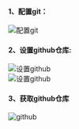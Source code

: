 #### 1、配置git：  
 ![配置git](https://i.loli.net/2019/07/05/5d1e9d4c367a534704.png)  
#### 2、设置github仓库:  
![设置github](https://i.loli.net/2019/07/05/5d1e9deedfe6d70972.png)  
![设置github](https://i.loli.net/2019/07/05/5d1e9deef089048972.png)  
#### 3、获取github仓库  
![github](https://i.loli.net/2019/07/05/5d1e9f24571a822806.png)

